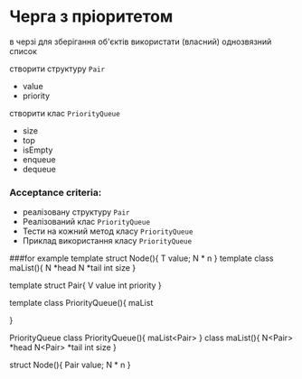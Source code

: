# Черга з пріоритетом

в черзі для зберігання об'єктів використати (власний) однозвязний список

створити структуру `Pair`
 - value 
 - priority

створити клас `PriorityQueue`
 - size
 - top
 - isEmpty
 - enqueue
 - dequeue

### Acceptance criteria:
- реалізовану структуру `Pair`
- Реалізований клас `PriorityQueue`
- Тести на кожний метод класу `PriorityQueue`
- Приклад використання класу `PriorityQueue`




###for example
template <typename T>
struct Node(){
    T value;
    N * n
}
template <typename E>
class maList(){
    N<E> *head
    N<E> *tail
    int size
}


template <typename V>
struct Pair{
    V value
    int priority
}

template <typename P>
class PriorityQueue(){
    maList<P>
}

PriorityQueue<int>
class PriorityQueue(){
    maList<Pair<int>>
}
class maList(){
    N<Pair<int>> *head
    N<Pair<int>> *tail
    int size
}

struct Node(){
    Pair<int> value;
    N * n
}